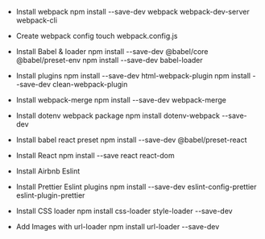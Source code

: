 - Install webpack
  npm install --save-dev webpack webpack-dev-server webpack-cli

- Create webpack config
  touch webpack.config.js

- Install Babel & loader
  npm install --save-dev @babel/core @babel/preset-env
  npm install --save-dev babel-loader

- Install plugins
  npm install --save-dev html-webpack-plugin
  npm install --save-dev clean-webpack-plugin

- Install webpack-merge
  npm install --save-dev webpack-merge

- Install dotenv webpack package
  npm install dotenv-webpack --save-dev

- Install babel react preset
  npm install --save-dev @babel/preset-react

- Install React
  npm install --save react react-dom

- Install Airbnb Eslint

- Install Prettier Eslint plugins
  npm install --save-dev eslint-config-prettier eslint-plugin-prettier

- Install CSS loader
  npm install css-loader style-loader --save-dev

- Add Images with url-loader
  npm install url-loader --save-dev
